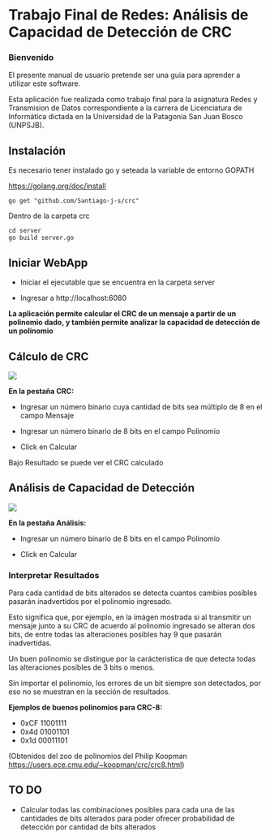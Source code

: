 # Trabajo Final de Redes: Análisis de Capacidad de Detección de CRC

### Bienvenido

El presente manual de usuario pretende ser una guia para aprender a utilizar este software.

Esta aplicación fue realizada como trabajo final para la asignatura Redes y Transmision de Datos correspondiente a la carrera
de Licenciatura de Informática dictada en la Universidad de la Patagonia San Juan Bosco (UNPSJB).

## Instalación

Es necesario tener instalado go y seteada la variable de entorno GOPATH

https://golang.org/doc/install

```
go get "github.com/Santiago-j-s/crc"
```

Dentro de la carpeta crc

```
cd server
go build server.go
```

## Iniciar WebApp

* Iniciar el ejecutable que se encuentra en la carpeta server

* Ingresar a http://localhost:6080

**La aplicación permite calcular el CRC de un mensaje a partir de un polinomio dado, y también permite analizar la capacidad de detección de un polinomio**

## Cálculo de CRC

![][CRC]

**En la pestaña CRC:**

* Ingresar un número binario cuya cantidad de bits sea múltiplo de 8 en el campo Mensaje

* Ingresar un número binario de 8 bits en el campo Polinomio

* Click en Calcular

Bajo Resultado se puede ver el CRC calculado

## Análisis de Capacidad de Detección

![][Analisis]

**En la pestaña Análisis:**

* Ingresar un número binario de 8 bits en el campo Polinomio

* Click en Calcular

### Interpretar Resultados

Para cada cantidad de bits alterados se detecta cuantos cambios posibles pasarán inadvertidos por el polinomio ingresado.

Esto significa que, por ejemplo, en la imágen mostrada si al transmitir un mensaje junto a su CRC de acuerdo al polinomio ingresado se alteran dos bits, de entre todas las alteraciones posibles hay 9 que pasarán inadvertidas.

Un buen polinomio se distingue por la carácteristica de que detecta todas las alteraciones posibles de 3 bits o menos.

Sin importar el polinomio, los errores de un bit siempre son detectados, por eso no se muestran en la sección de resultados.

**Ejemplos de buenos polinomios para CRC-8:**

* 0xCF 11001111
* 0x4d 01001101
* 0x1d 00011101

(Obtenidos del zoo de polinomios del Philip Koopman https://users.ece.cmu.edu/~koopman/crc/crc8.html)

## TO DO

* Calcular todas las combinaciones posibles para cada una de las cantidades de bits alterados para poder ofrecer probabilidad de detección por cantidad de bits alterados


[CRC]: ./docs/CRC.png
[Analisis]: ./docs/Análisis.png